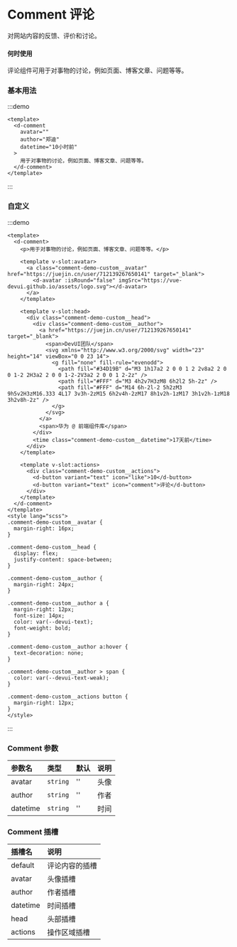 # Comment 评论

对网站内容的反馈、评价和讨论。

#### 何时使用

评论组件可用于对事物的讨论，例如页面、博客文章、问题等等。

### 基本用法

:::demo

```vue
<template>
  <d-comment
    avatar=""
    author="郑迪"
    datetime="10小时前"
  >
    用于对事物的讨论，例如页面、博客文章、问题等等。
  </d-comment>
</template>
```

:::

### 自定义

:::demo

```vue
<template>
  <d-comment>
    <p>用于对事物的讨论，例如页面、博客文章、问题等等。</p>

    <template v-slot:avatar>
      <a class="comment-demo-custom__avatar" href="https://juejin.cn/user/712139267650141" target="_blank">
        <d-avatar :isRound="false" imgSrc="https://vue-devui.github.io/assets/logo.svg"></d-avatar>
      </a>
    </template>

    <template v-slot:head>
      <div class="comment-demo-custom__head">
        <div class="comment-demo-custom__author">
          <a href="https://juejin.cn/user/712139267650141" target="_blank">
            <span>DevUI团队</span>
            <svg xmlns="http://www.w3.org/2000/svg" width="23" height="14" viewBox="0 0 23 14">
              <g fill="none" fill-rule="evenodd">
                <path fill="#34D19B" d="M3 1h17a2 2 0 0 1 2 2v8a2 2 0 0 1-2 2H3a2 2 0 0 1-2-2V3a2 2 0 0 1 2-2z" />
                <path fill="#FFF" d="M3 4h2v7H3zM8 6h2l2 5h-2z" />
                <path fill="#FFF" d="M14 6h-2l-2 5h2zM3 9h5v2H3zM16.333 4L17 3v3h-2zM15 6h2v4h-2zM17 8h1v2h-1zM17 3h1v2h-1zM18 3h2v8h-2z" />
              </g>
            </svg>
          </a>
          <span>华为 @ 前端组件库</span>
        </div>
        <time class="comment-demo-custom__datetime">17天前</time>
      </div>
    </template>

    <template v-slot:actions>
      <div class="comment-demo-custom__actions">
        <d-button variant="text" icon="like">10</d-button>
        <d-button variant="text" icon="comment">评论</d-button>
      </div>
    </template>
  </d-comment>
</template>
<style lang="scss">
.comment-demo-custom__avatar {
  margin-right: 16px;
}

.comment-demo-custom__head {
  display: flex;
  justify-content: space-between;
}

.comment-demo-custom__author {
  margin-right: 24px;
}

.comment-demo-custom__author a {
  margin-right: 12px;
  font-size: 14px;
  color: var(--devui-text);
  font-weight: bold;
}

.comment-demo-custom__author a:hover {
  text-decoration: none;
}

.comment-demo-custom__author > span {
  color: var(--devui-text-weak);
}

.comment-demo-custom__actions button {
  margin-right: 12px;
}
</style>
```

:::

### Comment 参数

| 参数名   | 类型     | 默认 | 说明     |
| :------- | :------- | :--- | :------- |
| avatar   | `string` | ''   | 头像     |
| author   | `string` | ''   | 作者     |
| datetime | `string` | ''   | 时间     |

### Comment 插槽

| 插槽名   | 说明           |
| :------- | :------------- |
| default  | 评论内容的插槽 |
| avatar   | 头像插槽       |
| author   | 作者插槽       |
| datetime | 时间插槽       |
| head     | 头部插槽       |
| actions  | 操作区域插槽   |
